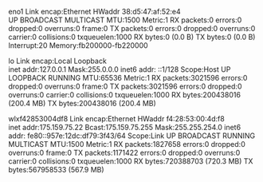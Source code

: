 eno1      Link encap:Ethernet  HWaddr 38:d5:47:af:52:e4  
          UP BROADCAST MULTICAST  MTU:1500  Metric:1
          RX packets:0 errors:0 dropped:0 overruns:0 frame:0
          TX packets:0 errors:0 dropped:0 overruns:0 carrier:0
          collisions:0 txqueuelen:1000 
          RX bytes:0 (0.0 B)  TX bytes:0 (0.0 B)
          Interrupt:20 Memory:fb200000-fb220000 

lo        Link encap:Local Loopback  
          inet addr:127.0.0.1  Mask:255.0.0.0
          inet6 addr: ::1/128 Scope:Host
          UP LOOPBACK RUNNING  MTU:65536  Metric:1
          RX packets:3021596 errors:0 dropped:0 overruns:0 frame:0
          TX packets:3021596 errors:0 dropped:0 overruns:0 carrier:0
          collisions:0 txqueuelen:1000 
          RX bytes:200438016 (200.4 MB)  TX bytes:200438016 (200.4 MB)

wlxf42853004df8 Link encap:Ethernet  HWaddr f4:28:53:00:4d:f8  
          inet addr:175.159.75.22  Bcast:175.159.75.255  Mask:255.255.254.0
          inet6 addr: fe80::957e:12dc:df79:3f43/64 Scope:Link
          UP BROADCAST RUNNING MULTICAST  MTU:1500  Metric:1
          RX packets:1827658 errors:0 dropped:0 overruns:0 frame:0
          TX packets:1171422 errors:0 dropped:0 overruns:0 carrier:0
          collisions:0 txqueuelen:1000 
          RX bytes:720388703 (720.3 MB)  TX bytes:567958533 (567.9 MB)

